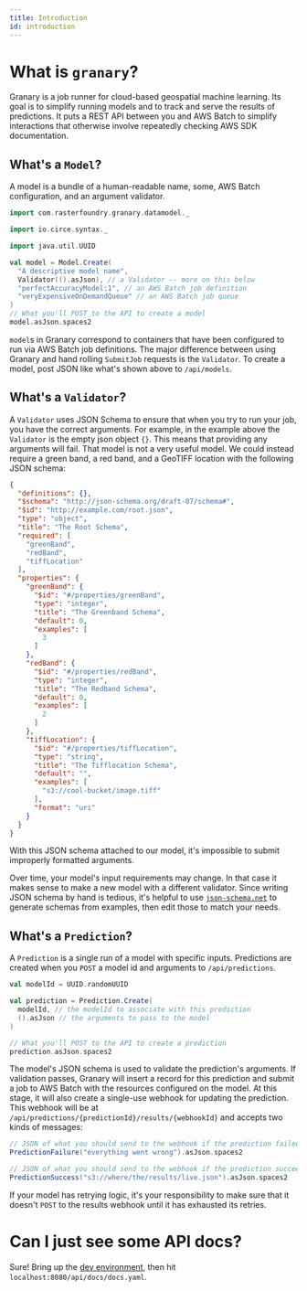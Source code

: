 ```yaml
---
title: Introduction
id: introduction
---
```


# What is `granary`?

Granary is a job runner for cloud-based geospatial machine learning.
Its goal is to simplify running models and to track and serve
the results of predictions. It puts a REST API between you and AWS Batch
to simplify interactions that otherwise involve repeatedly checking AWS SDK
documentation.

## What's a `Model`?

A model is a bundle of a human-readable name, some, AWS Batch configuration,
and an argument validator.

```scala mdoc
import com.rasterfoundry.granary.datamodel._

import io.circe.syntax._

import java.util.UUID

val model = Model.Create(
  "A descriptive model name",
  Validator(().asJson), // a Validator -- more on this below
  "perfectAccuracyModel:1", // an AWS Batch job definition
  "veryExpensiveOnDemandQueue" // an AWS Batch job queue
)
// What you'll POST to the API to create a model
model.asJson.spaces2
```

`model`s in Granary correspond to containers that have been configured to
run via AWS Batch job definitions. The major difference between using Granary
and hand rolling `SubmitJob` requests is the `Validator`. To create a model,
post JSON like what's shown above to `/api/models`.

## What's a `Validator`?

A `Validator` uses JSON Schema to ensure that when you try to run your job,
you have the correct arguments. For example, in the example above the
`Validator` is the empty json object `{}`. This means that providing any arguments
will fail. That model is not a very useful model. We could instead require a green
band, a red band, and a GeoTIFF location with the following JSON schema:

```json
{
  "definitions": {},
  "$schema": "http://json-schema.org/draft-07/schema#",
  "$id": "http://example.com/root.json",
  "type": "object",
  "title": "The Root Schema",
  "required": [
    "greenBand",
    "redBand",
    "tiffLocation"
  ],
  "properties": {
    "greenBand": {
      "$id": "#/properties/greenBand",
      "type": "integer",
      "title": "The Greenband Schema",
      "default": 0,
      "examples": [
        3
      ]
    },
    "redBand": {
      "$id": "#/properties/redBand",
      "type": "integer",
      "title": "The Redband Schema",
      "default": 0,
      "examples": [
        2
      ]
    },
    "tiffLocation": {
      "$id": "#/properties/tiffLocation",
      "type": "string",
      "title": "The Tifflocation Schema",
      "default": "",
      "examples": [
        "s3://cool-bucket/image.tiff"
      ],
      "format": "uri"
    }
  }
}
```

With this JSON schema attached to our model, it's impossible to submit
improperly formatted arguments.

Over time, your model's input requirements may change. In that case it makes
sense to make a new model with a different validator. Since writing JSON schema
by hand is tedious, it's helpful to use [`json-schema.net`](https://jsonschema.net/)
to generate schemas from examples, then edit those to match your needs.

## What's a `Prediction`?

A `Prediction` is a single run of a model with specific inputs. Predictions are
created when you `POST` a model id and arguments to `/api/predictions`.

```scala mdoc
val modelId = UUID.randomUUID

val prediction = Prediction.Create(
  modelId, // the modelId to associate with this prediction
  ().asJson // the arguments to pass to the model
)

// What you'll POST to the API to create a prediction
prediction.asJson.spaces2
```

The model's JSON schema is used to validate the prediction's arguments.
If validation passes, Granary will insert a record for this prediction and submit
a job to AWS Batch with the resources configured on the model. At this stage,
it will also create a single-use webhook for updating the prediction. This webhook
will be at `/api/predictions/{predictionId}/results/{webhookId}` and accepts two
kinds of messages:

```scala mdoc
// JSON of what you should send to the webhook if the prediction failed
PredictionFailure("everything went wrong").asJson.spaces2

// JSON of what you should send to the webhook if the prediction succeeded
PredictionSuccess("s3://where/the/results/live.json").asJson.spaces2
```

If your model has retrying logic, it's your responsibility to make sure that it
doesn't `POST` to the results webhook until it has exhausted its retries.

# Can I just see some API docs?

Sure! Bring up the [dev environment](./development.md), then hit `localhost:8080/api/docs/docs.yaml`.
